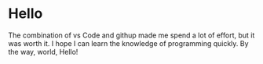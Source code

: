 # Hello

The combination of vs Code and githup made me spend a lot of effort, but it was worth it. I hope I can learn the knowledge of programming quickly. By the way, world, Hello!